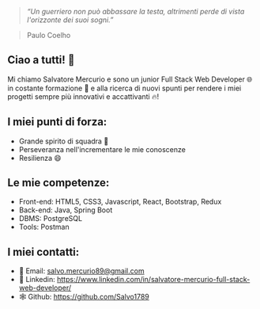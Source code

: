 > _“Un guerriero non può abbassare la testa, altrimenti perde di vista l'orizzonte dei suoi sogni.”_

> Paulo Coelho

Ciao a tutti! :wave:
---
Mi chiamo Salvatore Mercurio e sono un junior Full Stack Web Developer 🌐 in costante formazione :muscle: e alla ricerca di nuovi spunti per rendere i miei progetti sempre più innovativi e accattivanti 🔥!

**I miei punti di forza:**
---
* Grande spirito di squadra 🤝
* Perseveranza nell'incrementare le mie conoscenze
* Resilienza 😄
  
**Le mie competenze:**
---
* Front-end: HTML5, CSS3, Javascript, React, Bootstrap, Redux
* Back-end: Java, Spring Boot
* DBMS: PostgreSQL
* Tools: Postman

**I miei contatti:**
---
* 📧 Email: salvo.mercurio89@gmail.com
* 👔 Linkedin: https://www.linkedin.com/in/salvatore-mercurio-full-stack-web-developer/
* 🕸️ Github: https://github.com/Salvo1789

  

  
